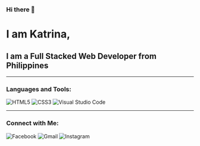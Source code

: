 ### Hi there 👋

# I am Katrina,
## I am a Full Stacked Web Developer from Philippines

---
### Languages and Tools:
![HTML5](https://img.shields.io/badge/html5-%23E34F26.svg?style=for-the-badge&logo=html5&logoColor=white)
![CSS3](https://img.shields.io/badge/css3-%231572B6.svg?style=for-the-badge&logo=css3&logoColor=white)
![Visual Studio Code](https://img.shields.io/badge/Visual%20Studio%20Code-0078d7.svg?style=for-the-badge&logo=visual-studio-code&logoColor=white)

---

### Connect with Me:
![Facebook](https://img.shields.io/badge/Facebook-%231877F2.svg?style=for-the-badge&logo=Facebook&logoColor=white)
![Gmail](https://img.shields.io/badge/Gmail-D14836?style=for-the-badge&logo=gmail&logoColor=white)
![Instagram](https://img.shields.io/badge/Instagram-%23E4405F.svg?style=for-the-badge&logo=Instagram&logoColor=white)



<!---- 👋 Hi, I’m @akikatkat
- 👀 I’m interested in ...
- 🌱 I’m currently learning ...
- 💞️ I’m looking to collaborate on ...
- 📫 How to reach me ...


akikatkat/akikatkat is a ✨ special ✨ repository because its `README.md` (this file) appears on your GitHub profile.
You can click the Preview link to take a look at your changes.
--->
